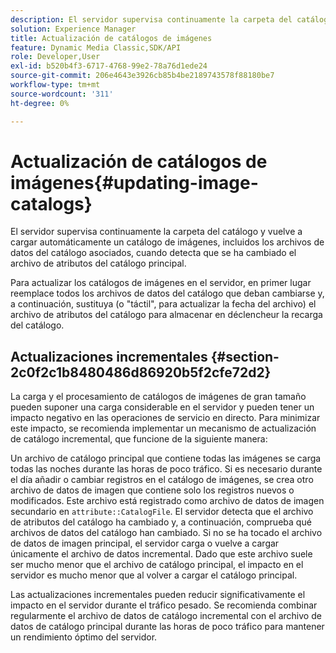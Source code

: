 ```yaml
---
description: El servidor supervisa continuamente la carpeta del catálogo y vuelve a cargar automáticamente un catálogo de imágenes, incluidos los archivos de datos del catálogo asociados, cuando detecta que se ha cambiado el archivo de atributos del catálogo principal.
solution: Experience Manager
title: Actualización de catálogos de imágenes
feature: Dynamic Media Classic,SDK/API
role: Developer,User
exl-id: b520b4f3-6717-4768-99e2-78a76d1ede24
source-git-commit: 206e4643e3926cb85b4be2189743578f88180be7
workflow-type: tm+mt
source-wordcount: '311'
ht-degree: 0%

---
```


# Actualización de catálogos de imágenes{#updating-image-catalogs}

El servidor supervisa continuamente la carpeta del catálogo y vuelve a cargar automáticamente un catálogo de imágenes, incluidos los archivos de datos del catálogo asociados, cuando detecta que se ha cambiado el archivo de atributos del catálogo principal.

Para actualizar los catálogos de imágenes en el servidor, en primer lugar reemplace todos los archivos de datos del catálogo que deban cambiarse y, a continuación, sustituya (o &quot;táctil&quot;, para actualizar la fecha del archivo) el archivo de atributos del catálogo para almacenar en déclencheur la recarga del catálogo.

## Actualizaciones incrementales {#section-2c0f2c1b8480486d86920b5f2cfe72d2}

La carga y el procesamiento de catálogos de imágenes de gran tamaño pueden suponer una carga considerable en el servidor y pueden tener un impacto negativo en las operaciones de servicio en directo. Para minimizar este impacto, se recomienda implementar un mecanismo de actualización de catálogo incremental, que funcione de la siguiente manera:

Un archivo de catálogo principal que contiene todas las imágenes se carga todas las noches durante las horas de poco tráfico. Si es necesario durante el día añadir o cambiar registros en el catálogo de imágenes, se crea otro archivo de datos de imagen que contiene solo los registros nuevos o modificados. Este archivo está registrado como archivo de datos de imagen secundario en `attribute::CatalogFile`. El servidor detecta que el archivo de atributos del catálogo ha cambiado y, a continuación, comprueba qué archivos de datos del catálogo han cambiado. Si no se ha tocado el archivo de datos de imagen principal, el servidor carga o vuelve a cargar únicamente el archivo de datos incremental. Dado que este archivo suele ser mucho menor que el archivo de catálogo principal, el impacto en el servidor es mucho menor que al volver a cargar el catálogo principal.

Las actualizaciones incrementales pueden reducir significativamente el impacto en el servidor durante el tráfico pesado. Se recomienda combinar regularmente el archivo de datos de catálogo incremental con el archivo de datos de catálogo principal durante las horas de poco tráfico para mantener un rendimiento óptimo del servidor.
